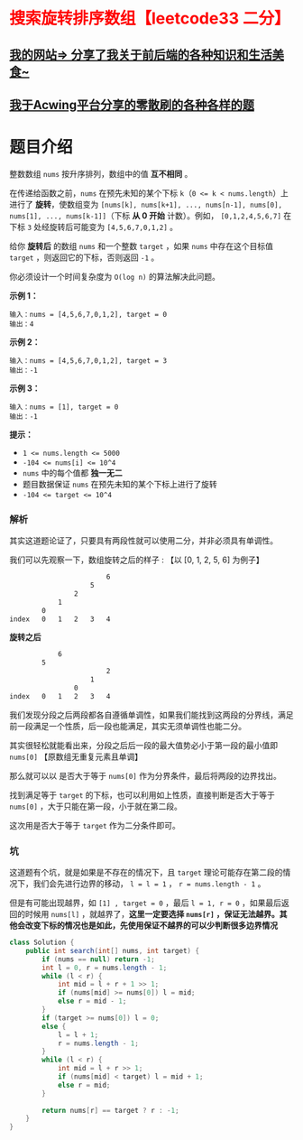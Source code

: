 # <font color='red'>搜索旋转排序数组【leetcode33 二分】</font>

## [我的网站=> 分享了我关于前后端的各种知识和生活美食~](https://www.fanxy.cloud)

## [我于Acwing平台分享的零散刷的各种各样的题](https://www.acwing.com/blog/content/33005/) 

# 题目介绍

整数数组 `nums` 按升序排列，数组中的值 **互不相同** 。

在传递给函数之前，`nums` 在预先未知的某个下标 `k`（`0 <= k < nums.length`）上进行了 **旋转**，使数组变为 `[nums[k], nums[k+1], ..., nums[n-1], nums[0], nums[1], ..., nums[k-1]]`（下标 **从 0 开始** 计数）。例如， `[0,1,2,4,5,6,7]` 在下标 `3` 处经旋转后可能变为 `[4,5,6,7,0,1,2]` 。

给你 **旋转后** 的数组 `nums` 和一个整数 `target` ，如果 `nums` 中存在这个目标值 `target` ，则返回它的下标，否则返回 `-1` 。

你必须设计一个时间复杂度为 `O(log n)` 的算法解决此问题。

 

**示例 1：**

```
输入：nums = [4,5,6,7,0,1,2], target = 0
输出：4
```

**示例 2：**

```
输入：nums = [4,5,6,7,0,1,2], target = 3
输出：-1
```

**示例 3：**

```
输入：nums = [1], target = 0
输出：-1
```

 

**提示：**

- `1 <= nums.length <= 5000`
- `-104 <= nums[i] <= 10^4`
- `nums` 中的每个值都 **独一无二**
- 题目数据保证 `nums` 在预先未知的某个下标上进行了旋转
- `-104 <= target <= 10^4`



### 解析

其实这道题论证了，只要具有两段性就可以使用二分，并非必须具有单调性。

我们可以先观察一下，数组旋转之后的样子 : 【以 [0, 1, 2, 5, 6] 为例子】

```sh
                        6
                    5
                2
            1
        0
index   0   1   2   3   4
```

**旋转之后**

```sh
            6
        5
                        2
                    1
                0     
index   0   1   2   3   4
```

我们发现分段之后两段都各自遵循单调性，如果我们能找到这两段的分界线，满足前一段满足一个性质，后一段也能满足，其实无须单调性也能二分。

其实很轻松就能看出来，分段之后后一段的最大值势必小于第一段的最小值即 `nums[0]` 【原数组无重复元素且单调】

那么就可以以 是否大于等于 `nums[0]` 作为分界条件，最后将两段的边界找出。

找到满足等于 `target` 的下标，也可以利用如上性质，直接判断是否大于等于 `nums[0]` ，大于只能在第一段，小于就在第二段。

这次用是否大于等于 `target` 作为二分条件即可。

### 坑

这道题有个坑，就是如果是不存在的情况下，且 `target` 理论可能存在第二段的情况下，我们会先进行边界的移动， `l = l = 1` ， `r = nums.length - 1` 。

但是有可能出现越界，如 `[1] , target = 0` ，最后 `l = 1, r = 0` ，如果最后返回的时候用 `nums[l]` ，就越界了，**这里一定要选择 `nums[r]`  ，保证无法越界。其他会改变下标的情况也是如此，先使用保证不越界的可以少判断很多边界情况**



```java
class Solution {
    public int search(int[] nums, int target) {
        if (nums == null) return -1;
        int l = 0, r = nums.length - 1;
        while (l < r) {
            int mid = l + r + 1 >> 1;
            if (nums[mid] >= nums[0]) l = mid;
            else r = mid - 1;
        }
        if (target >= nums[0]) l = 0;
        else {
            l = l + 1;
            r = nums.length - 1;
        }
        while (l < r) {
            int mid = l + r >> 1;
            if (nums[mid] < target) l = mid + 1;
            else r = mid;
        }
        
        return nums[r] == target ? r : -1;
    }
}
```

